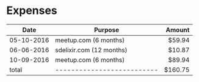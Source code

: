# Expenses

 Date      | Purpose                  | Amount
|----------|--------------------------|---------:|
05-10-2016 | meetup.com (6 months)    |  $59.94  |
06-06-2016 | sdelixir.com (12 months) |  $10.87  |
10-09-2016 | meetup.com (6 months)    |  $89.94  | 
total      |--------------------------| $160.75  |
